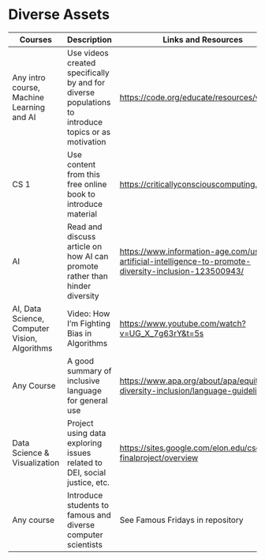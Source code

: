 # Diverse Assets


| Courses | Description | Links and Resources
| --- | --- | --- |
| Any intro course, Machine Learning and AI | Use videos created specifically by and for diverse populations to introduce topics or as motivation |  https://code.org/educate/resources/videos |
| CS 1 | Use content from this free online book to introduce material | https://criticallyconsciouscomputing.org/ |
| AI | Read and discuss article on how AI can promote rather than hinder diversity | https://www.information-age.com/using-artificial-intelligence-to-promote-diversity-inclusion-123500943/ |
| AI, Data Science, Computer Vision, Algorithms | Video: How I’m Fighting Bias in Algorithms | https://www.youtube.com/watch?v=UG_X_7g63rY&t=5s |
| Any Course | A good summary of inclusive language for general use | https://www.apa.org/about/apa/equity-diversity-inclusion/language-guidelines |
| Data Science & Visualization | Project using data exploring issues related to DEI, social justice, etc.| https://sites.google.com/elon.edu/csc1100-finalproject/overview |
| Any course | Introduce students to famous and diverse computer scientists | See Famous Fridays in repository |
